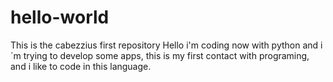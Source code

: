 # hello-world
This is the cabezzius first repository
Hello i'm coding now with python and i´m trying to develop some apps, this is my first contact with programing, and i like to code in this language.
